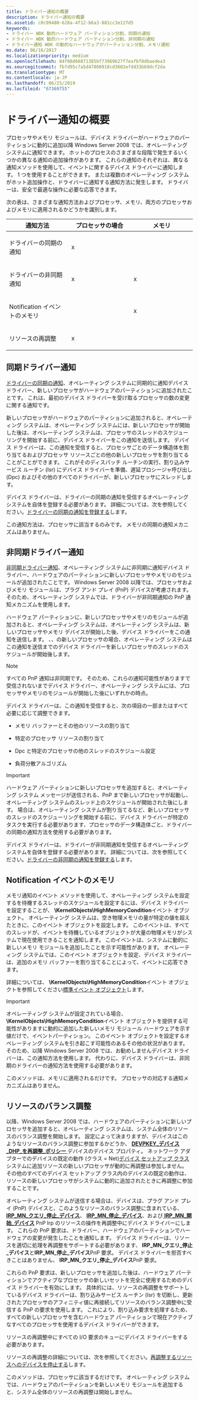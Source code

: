 ```yaml
---
title: ドライバー通知の概要
description: ドライバー通知の概要
ms.assetid: c0c09480-628a-4f12-b6a3-881cc3e12fd5
keywords:
- ドライバー WDK 動的ハードウェア パーティション分割、同期の通知
- ドライバー WDK 動的ハードウェア パーティション分割、非同期の通知
- ドライバー通知 WDK の動的なハードウェアがパーティション分割、メモリ通知
ms.date: 06/16/2017
ms.localizationpriority: medium
ms.openlocfilehash: 84f08d66871385bf73969b27f7eafbf8dbaedea3
ms.sourcegitcommit: fb7d95c7a5d47860918cd3602efdd33b69dcf2da
ms.translationtype: MT
ms.contentlocale: ja-JP
ms.lasthandoff: 06/25/2019
ms.locfileid: "67369755"
---
```

# <a name="introduction-to-driver-notification"></a>ドライバー通知の概要

プロセッサやメモリ モジュールは、デバイス ドライバーがハードウェアのパーティションに動的に追加以降 Windows Server 2008 では、オペレーティング システムに通知できます。 ホットのプロセスのさまざまな段階で発生するいくつかの異なる通知の追加操作があります。 これらの通知のそれぞれは、異なる通知メソッドを使用して、イベントに関するデバイス ドライバーに通知します。 1 つを使用することができます。 または複数のオペレーティング システムがホット追加操作と、ドライバーに通知する通知方法に発生します。 ドライバーは、安全で最適な操作に必要な応答できます。

次の表は、さまざまな通知方法およびプロセッサ、メモリ、両方のプロセッサおよびメモリに適用されるかどうかを識別します。

<table>
<colgroup>
<col width="33%" />
<col width="33%" />
<col width="33%" />
</colgroup>
<thead>
<tr class="header">
<th>通知方法</th>
<th>プロセッサの場合</th>
<th>メモリ</th>
</tr>
</thead>
<tbody>
<tr class="odd">
<td><p>ドライバーの同期の通知</p></td>
<td><p>x</p></td>
<td></td>
</tr>
<tr class="even">
<td><p>ドライバーの非同期通知</p></td>
<td><p>x</p></td>
<td><p>x</p></td>
</tr>
<tr class="odd">
<td><p>Notification イベントのメモリ</p></td>
<td></td>
<td><p>x</p></td>
</tr>
<tr class="even">
<td><p>リソースの再調整</p></td>
<td><p>x</p></td>
<td></td>
</tr>
</tbody>
</table>

## <a name="synchronous-driver-notification"></a>同期ドライバー通知

[ドライバーの同期の通知](synchronous-driver-notification.md)、オペレーティング システムに同期的に通知デバイス ドライバー、新しいプロセッサがハードウェアのパーティションに追加されたことです。 これは、最初のデバイス ドライバーを受け取るプロセッサの数の変更に関する通知です。

新しいプロセッサがハードウェアのパーティションに追加されると、オペレーティング システムは、オペレーティング システムには、新しいプロセッサが開始した後は、オペレーティング システムは、プロセッサのスレッドのスケジューリングを開始する前に、デバイス ドライバーをこの通知を送信します。 デバイス ドライバーは、この通知を受信すると、プロセッサごとのデータ構造体を割り当てるおよびプロセッサ リソースごとの他の新しいプロセッサを割り当てることがことができます。 これがそのディスパッチ ルーチンの実行、割り込みサービス ルーチン (Isr) にデバイス ドライバーを準備、遅延プロシージャ呼び出し (Dpc) およびその他のすべてのドライバーが、新しいプロセッサにスレッドします。

デバイス ドライバーは、ドライバーの同期の通知を受信するオペレーティング システムを自体を登録する必要があります。 詳細については、次を参照してください。[ドライバーの同期の通知を登録する](registering-for-synchronous-driver-notification.md)します。

この通知方法は、プロセッサに該当するのみです。 メモリの同期の通知メカニズムはありません。

## <a name="asynchronous-driver-notification"></a>非同期ドライバー通知

[非同期ドライバー通知](asynchronous-driver-notification.md)、オペレーティング システムに非同期に通知デバイス ドライバー、ハードウェアのパーティションに新しいプロセッサやメモリのモジュールが追加されたことです。 Windows Server 2008 以降では、プロセッサおよびメモリ モジュールは、プラグ アンド プレイ (PnP) デバイスが考慮されます。 そのため、オペレーティング システムでは、ドライバーが非同期通知の PnP 通知メカニズムを使用します。

ハードウェア パーティションに、新しいプロセッサやメモリのモジュールが追加されると、オペレーティング システムは、オペレーティング システムは、新しいプロセッサやメモリ デバイスが開始した後、デバイス ドライバーをこの通知を送信します。 、、の新しいプロセッサの場合、オペレーティング システムはこの通知を送信までのデバイス ドライバーを新しいプロセッサのスレッドのスケジュールが開始後します。

> [!NOTE]
> すべての PnP 通知は非同期です。 そのため、これらの通知可能性がありますで受信されないまでデバイス ドライバー、オペレーティング システムには、プロセッサやメモリのモジュールが開始した後にいずれかの時点。

デバイス ドライバーは、この通知を受信すると、次の項目の一部またはすべて必要に応じて調整できます。

- メモリ バッファーとその他のリソースの割り当て

- 特定のプロセッサ リソースの割り当て

- Dpc と特定のプロセッサの他のスレッドのスケジュール設定

- 負荷分散アルゴリズム

> [!IMPORTANT]
> ハードウェア パーティションに新しいプロセッサを追加すると、オペレーティング システム メッセージが送信される、PnP まで新しいプロセッサが起動し、オペレーティング システムのスレッド上のスケジュールが開始された後にします。 場合は、オペレーティング システムが割り当てるなど、新しいプロセッサのスレッドのスケジューリングを開始する前に、デバイス ドライバーが特定のタスクを実行する必要があります、プロセッサのデータ構造体ごと、ドライバーの同期の通知方法を使用する必要があります。

デバイス ドライバーは、ドライバーが非同期通知を受信するオペレーティング システムを自体を登録する必要があります。 詳細については、次を参照してください。[ドライバーの非同期の通知を登録する](registering-for-asynchronous-driver-notification.md)します。

## <a name="memory-notification-event"></a>Notification イベントのメモリ

メモリ通知のイベント メソッドを使用して、オペレーティング システムを設定するを待機するスレッドのスケジュールを設定するには、デバイス ドライバーを設定することが、  **\\KernelObjects\\HighMemoryCondition**イベント オブジェクト。 オペレーティング システムは、空き物理メモリの量が特定の値を超えたときに、このイベント オブジェクトを設定します。 このイベントは、すべてのスレッドが、イベントを待機しているオブジェクトが大量の物理メモリがシステムで現在使用できることを通知します。 このイベントは、システムに動的に新しいメモリ モジュールを追加したことを示す可能性があります。 オペレーティング システムでは、このイベント オブジェクトを設定、デバイス ドライバーは、追加のメモリ バッファーを割り当てることによって、イベントに応答できます。

詳細については、  **\\KernelObjects\\HighMemoryCondition**イベント オブジェクトを参照してください[標準イベント オブジェクト](standard-event-objects.md)します。

> [!IMPORTANT]
> オペレーティング システムが設定されている場合、  **\\KernelObjects\\HighMemoryCondition**イベント オブジェクトを提供する可能性がありますに動的に追加した新しいメモリ モジュール ハードウェアを示す値だけで、イベントパーティション。 このイベント オブジェクトを設定するオペレーティング システムを引き起こす可能性のあるその他の状況があります。 そのため、以降 Windows Server 2008 では、お勧めしませんデバイス ドライバーは、この通知方法を使用します。 代わりに、デバイス ドライバーは、非同期のドライバーの通知方法を使用する必要があります。

このメソッドは、メモリに適用されるだけです。 プロセッサの対応する通知メカニズムはありません。

## <a name="resource-rebalance"></a>リソースのバランス調整

以降、Windows Server 2008 では、ハードウェアのパーティションに新しいプロセッサを追加すると、オペレーティング システムは、システム全体のリソースのバランス調整を開始します。 設定によって決まりますが、デバイスはこのようなリソースのバランス調整に参加するかどうか、 [ **DEVPKEY\_デバイス\_DHP\_を再調整\_ポリシー** ](https://docs.microsoft.com/windows-hardware/drivers/install/devpkey-device-dhp-rebalance-policy)デバイスのデバイス プロパティ。 ネットワーク アダプターでのデバイスの既定の動作 (クラス = Net)[デバイス セットアップ クラス](https://docs.microsoft.com/windows-hardware/drivers/install/device-setup-classes)システムに追加リソースの新しいプロセッサが動的に再調整は参加しません。 その他のすべてのデバイス セットアップ クラス内のデバイスの既定の動作は、リソースの新しいプロセッサがシステムに動的に追加されたときに再調整に参加することです。

オペレーティング システムが送信する場合は、デバイスは、プラグ アンド プレイ (PnP) デバイスと、このようなリソースのバランス調整に含まれている、 [ **IRP\_MN\_クエリ\_停止\_デバイス**](https://docs.microsoft.com/windows-hardware/drivers/kernel/irp-mn-query-stop-device)、 [ **IRP\_MN\_停止\_デバイス**](https://docs.microsoft.com/windows-hardware/drivers/kernel/irp-mn-stop-device)、および[ **IRP\_MN\_開始\_デバイス**](https://docs.microsoft.com/windows-hardware/drivers/kernel/irp-mn-start-device) PnP Irp のリソースの操作を再調整中にデバイス ドライバーにします。 これらの PnP 要求は、ドライバー、ハードウェアのパーティションでハードウェアの変更が発生したことを通知します。 デバイス ドライバーは、リソースを適切に処理を再調整をサポートする必要があります、 **IRP\_MN\_クエリ\_停止\_デバイス**と**IRP\_MN\_停止\_デバイス**PnP 要求。 デバイス ドライバーを拒否すべきことはありません、 **IRP\_MN\_クエリ\_停止\_デバイス**PnP 要求。

これらの PnP 要求は、新しいプロセッサを追加した後は、ハードウェア パーティションでアクティブなプロセッサの新しいセットを完全に使用するためのデバイス ドライバーを有効にします。 具体的には、リソースの再調整をサポートしているデバイス ドライバーは、割り込みサービス ルーチン (Isr) を切断し、更新されたプロセッサのアフィニティ値に再接続してリソースのバランス調整中に受信する PnP の要求を使用します。 これにより、割り込み要求を処理するため、すべての新しいプロセッサを含むハードウェア パーティションで現在アクティブなすべてのプロセッサを使用するデバイス ドライバーができます。

リソースの再調整中にすべての I/O 要求のキューにデバイス ドライバーをする必要があります。

リソースの再調整の詳細については、次を参照してください。[再調整するリソースへのデバイスを停止する](stopping-a-device-to-rebalance-resources.md)します。

このメソッドは、プロセッサに該当するだけです。 オペレーティング システムでは、ハードウェアのパーティションを新しいメモリ モジュールを追加すると、システム全体のリソースの再調整は開始しません。
